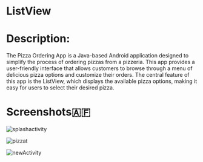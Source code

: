 # ListView
# Description:
The Pizza Ordering App is a Java-based Android application designed to simplify the process of ordering pizzas from a pizzeria. This app provides a user-friendly interface that allows customers to browse through a menu of delicious pizza options and customize their orders. The central feature of this app is the ListView, which displays the available pizza options, making it easy for users to select their desired pizza.
# Screenshots🇦🇫
![splashactivity](https://github.com/Mohjamoutawadii/ListView/assets/130287795/0901b86d-083d-4691-8550-80dcb8f8a7d6)


![pizzat](https://github.com/Mohjamoutawadii/ListView/assets/130287795/c0fdaacd-febe-4d63-b9ed-0ec3f3d2dbf8)



![newActivity](https://github.com/Mohjamoutawadii/ListView/assets/130287795/1ec31bb8-22cd-48b6-a1ba-a3bf74a010ca)

